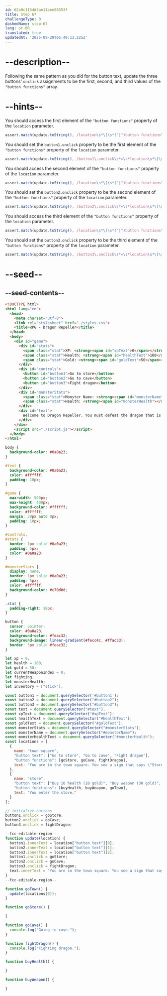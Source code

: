 ```yaml
---
id: 62a8c1154d3ae11aee80353f
title: Step 67
challengeType: 0
dashedName: step-67
lang: pt-BR
translated: true
updatedAt: '2025-09-29T05:49:13.225Z'
---
```


# --description--

Following the same pattern as you did for the button text, update the three buttons' `onclick` assignments to be the first, second, and third values of the `"button functions"` array.

# --hints--

You should access the first element of the `"button functions"` property of the `location` parameter.

```js
assert.match(update.toString(), /location\s*\[\s*('|")button functions\1\s*\]\s*\[\s*0\s*\]/);
```

You should set the `button1.onclick` property to be the first element of the `"button functions"` property of the `location` parameter.

```js
assert.match(update.toString(), /button1\.onclick\s*=\s*location\s*\[\s*('|")button functions\1\s*\]\s*\[\s*0\s*\]/);
```

You should access the second element of the `"button functions"` property of the `location` parameter.

```js
assert.match(update.toString(), /location\s*\[\s*('|")button functions\1\s*\]\s*\[\s*1\s*\]/);
```

You should set the `button2.onclick` property to be the second element of the `"button functions"` property of the `location` parameter.

```js
assert.match(update.toString(), /button2\.onclick\s*=\s*location\s*\[\s*('|")button functions\1\s*\]\s*\[\s*1\s*\]/);
```

You should access the third element of the `"button functions"` property of the `location` parameter.

```js
assert.match(update.toString(), /location\s*\[\s*('|")button functions\1\s*\]\s*\[\s*2\s*\]/);
```

You should set the `button3.onclick` property to be the third element of the `"button functions"` property of the `location` parameter.

```js
assert.match(update.toString(), /button3\.onclick\s*=\s*location\s*\[\s*('|")button functions\1\s*\]\s*\[\s*2\s*\]/);
```

# --seed--

## --seed-contents--

```html
<!DOCTYPE html>
<html lang="en">
  <head>
    <meta charset="utf-8">
    <link rel="stylesheet" href="./styles.css">
    <title>RPG - Dragon Repeller</title>
  </head>
  <body>
    <div id="game">
      <div id="stats">
        <span class="stat">XP: <strong><span id="xpText">0</span></strong></span>
        <span class="stat">Health: <strong><span id="healthText">100</span></strong></span>
        <span class="stat">Gold: <strong><span id="goldText">50</span></strong></span>
      </div>
      <div id="controls">
        <button id="button1">Go to store</button>
        <button id="button2">Go to cave</button>
        <button id="button3">Fight dragon</button>
      </div>
      <div id="monsterStats">
        <span class="stat">Monster Name: <strong><span id="monsterName"></span></strong></span>
        <span class="stat">Health: <strong><span id="monsterHealth"></span></strong></span>
      </div>
      <div id="text">
        Welcome to Dragon Repeller. You must defeat the dragon that is preventing people from leaving the town. You are in the town square. Where do you want to go? Use the buttons above.
      </div>
    </div>
    <script src="./script.js"></script>
  </body>
</html>
```

```css
body {
  background-color: #0a0a23;
}

#text {
  background-color: #0a0a23;
  color: #ffffff;
  padding: 10px;
}

#game {
  max-width: 500px;
  max-height: 400px;
  background-color: #ffffff;
  color: #ffffff;
  margin: 30px auto 0px;
  padding: 10px;
}

#controls,
#stats {
  border: 1px solid #0a0a23;
  padding: 5px;
  color: #0a0a23;
}

#monsterStats {
  display: none;
  border: 1px solid #0a0a23;
  padding: 5px;
  color: #ffffff;
  background-color: #c70d0d;
}

.stat {
  padding-right: 10px;
}

button {
  cursor: pointer;
  color: #0a0a23;
  background-color: #feac32;
  background-image: linear-gradient(#fecc4c, #ffac33);
  border: 3px solid #feac32;
}
```

```js
let xp = 0;
let health = 100;
let gold = 50;
let currentWeaponIndex = 0;
let fighting;
let monsterHealth;
let inventory = ["stick"];

const button1 = document.querySelector('#button1');
const button2 = document.querySelector("#button2");
const button3 = document.querySelector("#button3");
const text = document.querySelector("#text");
const xpText = document.querySelector("#xpText");
const healthText = document.querySelector("#healthText");
const goldText = document.querySelector("#goldText");
const monsterStats = document.querySelector("#monsterStats");
const monsterName = document.querySelector("#monsterName");
const monsterHealthText = document.querySelector("#monsterHealth");
const locations = [
  {
    name: "town square",
    "button text": ["Go to store", "Go to cave", "Fight dragon"],
    "button functions": [goStore, goCave, fightDragon],
    text: "You are in the town square. You see a sign that says \"Store\"."
  },
  {
    name: "store",
    "button text": ["Buy 10 health (10 gold)", "Buy weapon (30 gold)", "Go to town square"],
    "button functions": [buyHealth, buyWeapon, goTown],
    text: "You enter the store."
  }
];

// initialize buttons
button1.onclick = goStore;
button2.onclick = goCave;
button3.onclick = fightDragon;

--fcc-editable-region--
function update(location) {
  button1.innerText = location["button text"][0];
  button2.innerText = location["button text"][1];
  button3.innerText = location["button text"][2];
  button1.onclick = goStore;
  button2.onclick = goCave;
  button3.onclick = fightDragon;
  text.innerText = "You are in the town square. You see a sign that says \"Store.\"";
}
--fcc-editable-region--

function goTown() {
  update(locations[0]);
}

function goStore() {

}

function goCave() {
  console.log("Going to cave.");
}

function fightDragon() {
  console.log("Fighting dragon.");
}

function buyHealth() {

}

function buyWeapon() {

}
```
